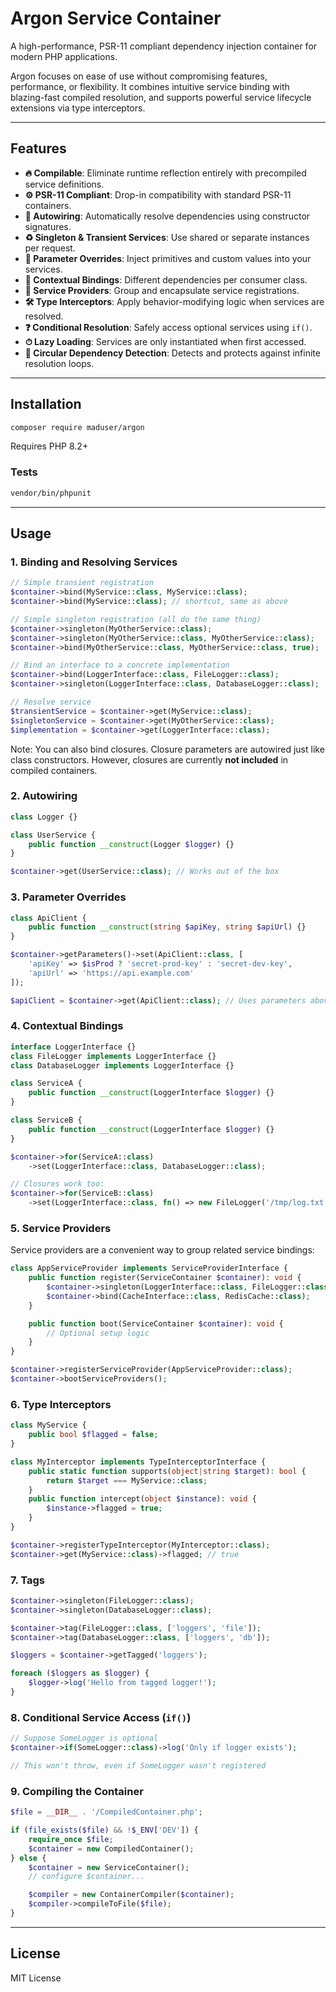<!--
[![PHP Version](https://img.shields.io/badge/php-8.2+-blue.svg)](https://www.php.net/)
[![License](https://img.shields.io/github/license/maduser/argon)](LICENSE)
[![Tests](https://img.shields.io/badge/tests-passing-brightgreen)](./tests)
[![Coverage](https://img.shields.io/badge/coverage-100%25-success)](#)
[![Build](https://img.shields.io/github/actions/workflow/status/maduser/argon/ci.yml?branch=main)](https://github.com/maduser/argon/actions)
[![Latest Version](https://img.shields.io/packagist/v/maduser/argon.svg)](https://packagist.org/packages/maduser/argon)
-->

# Argon Service Container

A high-performance, PSR-11 compliant dependency injection container for modern PHP applications.

Argon focuses on ease of use without compromising features, performance, or flexibility. It combines intuitive service binding with blazing-fast compiled resolution, and supports powerful service lifecycle extensions via type interceptors.

---

## Features

- **🔥 Compilable**: Eliminate runtime reflection entirely with precompiled service definitions.
- **⚙️ PSR-11 Compliant**: Drop-in compatibility with standard PSR-11 containers.
- **🧠 Autowiring**: Automatically resolve dependencies using constructor signatures.
- **♻️ Singleton & Transient Services**: Use shared or separate instances per request.
- **🧩 Parameter Overrides**: Inject primitives and custom values into your services.
- **🔁 Contextual Bindings**: Different dependencies per consumer class.
- **🧰 Service Providers**: Group and encapsulate service registrations.
- **🛠 Type Interceptors**: Apply behavior-modifying logic when services are resolved.
- **❓ Conditional Resolution**: Safely access optional services using `if()`.
- **⏱ Lazy Loading**: Services are only instantiated when first accessed.
- **🚨 Circular Dependency Detection**: Detects and protects against infinite resolution loops.

---

## Installation

```bash
composer require maduser/argon
```

Requires PHP 8.2+

### Tests

```bash
vendor/bin/phpunit
```

---

## Usage

### 1. Binding and Resolving Services

```php
// Simple transient registration
$container->bind(MyService::class, MyService::class);
$container->bind(MyService::class); // shortcut, same as above

// Simple singleton registration (all do the same thing)
$container->singleton(MyOtherService::class);
$container->singleton(MyOtherService::class, MyOtherService::class);
$container->bind(MyOtherService::class, MyOtherService::class, true);

// Bind an interface to a concrete implementation
$container->bind(LoggerInterface::class, FileLogger::class);
$container->singleton(LoggerInterface::class, DatabaseLogger::class);

// Resolve service
$transientService = $container->get(MyService::class);
$singletonService = $container->get(MyOtherService::class);
$implementation = $container->get(LoggerInterface::class);
```

Note: You can also bind closures. Closure parameters are autowired just like class constructors. However, closures are currently **not included** in compiled containers.

### 2. Autowiring

```php
class Logger {}

class UserService {
    public function __construct(Logger $logger) {}
}

$container->get(UserService::class); // Works out of the box
```

### 3. Parameter Overrides

```php
class ApiClient {
    public function __construct(string $apiKey, string $apiUrl) {}
}

$container->getParameters()->set(ApiClient::class, [
    'apiKey' => $isProd ? 'secret-prod-key' : 'secret-dev-key',
    'apiUrl' => 'https://api.example.com'
]);

$apiClient = $container->get(ApiClient::class); // Uses parameters above
```

### 4. Contextual Bindings

```php
interface LoggerInterface {}
class FileLogger implements LoggerInterface {}
class DatabaseLogger implements LoggerInterface {}

class ServiceA {
    public function __construct(LoggerInterface $logger) {}
}

class ServiceB {
    public function __construct(LoggerInterface $logger) {}
}

$container->for(ServiceA::class)
    ->set(LoggerInterface::class, DatabaseLogger::class);

// Closures work too:
$container->for(ServiceB::class)
    ->set(LoggerInterface::class, fn() => new FileLogger('/tmp/log.txt'));
```

### 5. Service Providers

Service providers are a convenient way to group related service bindings:

```php
class AppServiceProvider implements ServiceProviderInterface {
    public function register(ServiceContainer $container): void {
        $container->singleton(LoggerInterface::class, FileLogger::class);
        $container->bind(CacheInterface::class, RedisCache::class);
    }

    public function boot(ServiceContainer $container): void {
        // Optional setup logic
    }
}

$container->registerServiceProvider(AppServiceProvider::class);
$container->bootServiceProviders();
```

### 6. Type Interceptors

```php
class MyService {
    public bool $flagged = false;
}

class MyInterceptor implements TypeInterceptorInterface {
    public static function supports(object|string $target): bool {
        return $target === MyService::class;
    }
    public function intercept(object $instance): void {
        $instance->flagged = true;
    }
}

$container->registerTypeInterceptor(MyInterceptor::class);
$container->get(MyService::class)->flagged; // true
```

### 7. Tags

```php
$container->singleton(FileLogger::class);
$container->singleton(DatabaseLogger::class);

$container->tag(FileLogger::class, ['loggers', 'file']);
$container->tag(DatabaseLogger::class, ['loggers', 'db']);

$loggers = $container->getTagged('loggers');

foreach ($loggers as $logger) {
    $logger->log('Hello from tagged logger!');
}
```

### 8. Conditional Service Access (`if()`)

```php
// Suppose SomeLogger is optional
$container->if(SomeLogger::class)->log('Only if logger exists');

// This won't throw, even if SomeLogger wasn't registered
```

### 9. Compiling the Container

```php
$file = __DIR__ . '/CompiledContainer.php';

if (file_exists($file) && !$_ENV['DEV']) {
    require_once $file;
    $container = new CompiledContainer();
} else {
    $container = new ServiceContainer();
    // configure $container...

    $compiler = new ContainerCompiler($container);
    $compiler->compileToFile($file);
}
```

---

## License

MIT License

